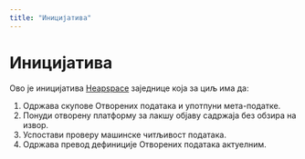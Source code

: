 ```yaml
---
title: "Иницијатива"
---
```


# Иницијатива

Ово је иницијатива [Heapspace](https://heapspace.rs) заједнице која за циљ има да:

1. Одржава скупове Отворених података и употпуни мета-податке.
2. Понуди отворену платформу за лакшу објаву садржаја без обзира на извор.
3. Успостави проверу машинске читљивост података.
4. Одржава превод дефиниције Отворених података актуелним.
